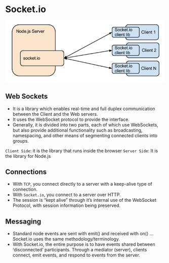 # Socket.io

![Image](img/image09.png)

## Web Sockets

- It is a library which enables real-time and full duplex communication between the Client and the Web servers. 
- It uses the WebSocket protocol to provide the interface.
- Generally, it is divided into two parts, each of which use WebSockets, but also provide additional functionality such as broadcasting, namespacing, and other means of segmenting connected clients into groups.

`Client Side`: it is the library that runs inside the browser
`Server Side`: It is the library for Node.js

## Connections

- With `TCP`, you connect directly to a server with a keep-alive type of connection.
- With `Socket.io`, you connect to a server over HTTP. 
- The session is “kept alive” through it’s internal use of the WebSocket Protocol, with session information being preserved.

## Messaging

- Standard node events are sent with emit() and received with on() … Socket.io uses the same methodology/terminology.
- With Socket.io, the entire purpose is to have events shared between ‘disconnected’ participants. Through a mediator (server), clients connect, emit events, and respond to events from the server.

